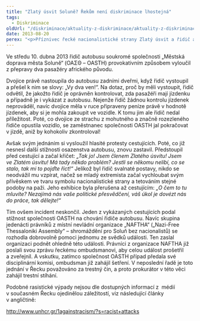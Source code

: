```yaml
---
title: "Zlatý úsvit Soluně? Řekům není diskriminace lhostejná"
tags:
  - Diskriminace
oldUrl: "/diskriminace/aktuality-z-diskriminace/aktuality-z-diskriminace-2013/zlaty-usvit-solune-rekum-neni-diskriminace-lhostejna/"
date: 2013-08-20
perex: "<p>Příznivec řecké nacionalistické strany Zlatý úsvit a řidič autobusu v jedné osobě, vykázal z vozu dvě osoby afrického původu. Jeho jednání se ale setkalo s odporem.</p>"
---
```


<!-- imported from the old website -->

<p>Ve středu 10. dubna 2013 řidič autobusu soukromé společnosti „Městská doprava města Soluně“ (ΟΑΣΘ – OASTH) provokativním způsobem vyloučil z přepravy dva pasažéry afrického původu.</p><p>Dvojice právě nastoupila do autobusu zadními dveřmi, když řidič vystoupil a přešel k nim se slovy: „Vy dva ven!“. Na dotaz, proč by měli vystoupit, řidič odvětil, že jakožto řidič je oprávněn kontrolovat, zda pasažéři mají jízdenku a případně je i vykázat z autobusu. Nejenže řidič žádnou kontrolu jízdenek neprováděl, navíc dvojice měla v ruce připraveny peníze právě v hodnotě jízdenek, aby si je mohla zakoupit ve vozidle. K tomu jim ale řidič nedal příležitost. Poté, co dvojice ze strachu z mohutného a značně rozezleného řidiče opustila vozidlo, se zaměstnanec společnosti OASTH jal pokračovat v jízdě, aniž by kohokoliv zkontroloval!</p><p>Avšak svým jednáním si vysloužil hlasité protesty cestujících. Poté, co již nesnesl další stížnosti osazenstva autobusu, znovu zastavil. Předstoupil před cestující a začal křičet: <em>„Tak jo! Jsem členem Zlatého úsvitu! Jsem ve Zlatém úsvitu! Má tady někdo problém? Jestli se někomu nelíbí, co se stalo, tak mi to pojďte říct!“</em> Jelikož byl řidič svalnaté postavy, nikdo se neodvážil mu vzpírat, načež se mladý extremista začal vychloubat svým přívěskem ve tvaru symbolu nacionalistické strany a tetováním stejné podoby na paži. Jeho exhibice byla přerušena až cestujícím: <em>„O čem to tu mluvíte? Nezajímá nás vaše politické přesvědčení, váš úkol je dovézt nás do práce, tak dělejte!“</em></p><p>Tím ovšem incident neskončil. Jeden z vykázaných cestujících podal stížnost společnosti OASTH na chování řidiče autobusu. Navíc skupina jedenácti právníků z místní nevládní organizace „NAFTHA“ („Nazi-Free Thessaloniki Assembly“ – shromáždění pro Soluň bez nacionalistů) se rozhodla dobrovolně pomoci jednomu ze svědků události. Ten zaslal organizaci podnět ohledně této události. Právníci z organizace NAFTHA již poslali svou zprávu řeckému ombudsmanovi, aby celou událost prošetřil a zveřejnil. A vskutku, zatímco společnost OASTH případ předala své disciplinární komisi, ombudsman již zahájil šetření. V neposlední řadě je toto jednání v Řecku považováno za trestný čin, a proto prokurátor v této věci zahájil trestní stíhání.</p><p>Podobné rasistické výpady nejsou dle dostupných informací z  médií v současném Řecku ojedinělou záležitostí, viz následující články v angličtině:</p><p><a title="Otevření do nového okna" href="http://www.unhcr.gr/1againstracism/?s=racist+attacks" target="_blank">http://www.unhcr.gr/1againstracism/?s=racist+attacks</a> </p>

